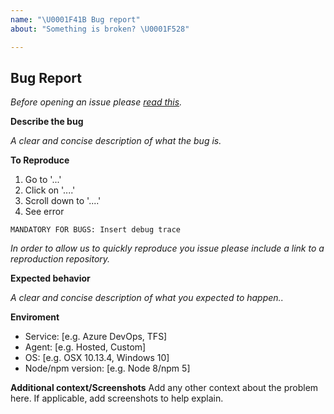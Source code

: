 ```yaml
---
name: "\U0001F41B Bug report"
about: "Something is broken? \U0001F528"

---
```


## Bug Report

*Before opening an issue please [read this](https://github.com/marceloavf/github-tools-vsts/wiki/How-to-Report-an-issue).*

**Describe the bug**

*A clear and concise description of what the bug is.*

**To Reproduce**

1. Go to '...'
2. Click on '....'
3. Scroll down to '....'
4. See error

```shell
MANDATORY FOR BUGS: Insert debug trace
```

*In order to allow us to quickly reproduce you issue please include a link to a reproduction repository.*

**Expected behavior**

*A clear and concise description of what you expected to happen..*

**Enviroment**

* Service: [e.g. Azure DevOps, TFS]
* Agent: [e.g. Hosted, Custom]
* OS: [e.g. OSX 10.13.4, Windows 10]
* Node/npm version: [e.g. Node 8/npm 5]

**Additional context/Screenshots**
Add any other context about the problem here. If applicable, add screenshots to help explain.
